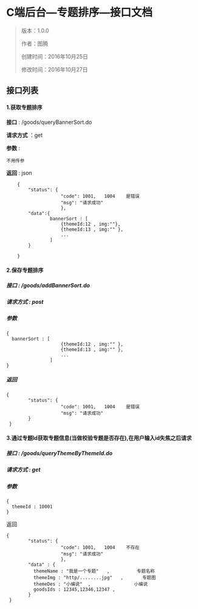 # C端后台—专题排序—接口文档

> 版本：1.0.0
>
> 作者：图腾
>
> 创建时间：2016年10月25日
>
> 修改时间：2016年10月27日

## 接口列表

#### 1.获取专题排序

**接口** :     /goods/queryBannerSort.do

**请求方式**  ：get

**参数** : 

``` 
不用传参
```

**返回** :
json

``` 
	{
        "status": {
                    "code": 1001,   1004    是错误
                    "msg": "请求成功"
                    },
        "data":{ 
        		bannerSort : [
        			{themeId:12 , img:""},
        			{themeId:13 , img:"" },
        			...
        		] 
        }
        	
    }	
```

#### 2.保存专题排序

##### 接口  :  /goods/addBannerSort.do

##### 请求方式  :  post

##### 参数 

```
{
  bannerSort : [
        			{themeId:12 , img:"" },
        			{themeId:13 , img:"" },
        			...
        		] 
}
```

##### 返回

```
{
        "status": {
                    "code": 1001,   1004    是错误
                    "msg": "请求成功"
        }
 }	
```

#### 3.通过专题Id获取专题信息(当做校验专题是否存在),在用户输入id失焦之后请求

##### 接口  :  /goods/queryThemeByThemeId.do

##### 请求方式  :  get

##### 参数

```
{
  themeId : 10001
}
```

返回

```
{
        "status": {
                    "code": 1001,   1004    不存在
                    "msg": "请求成功"
                    },
        "data" : {
          themeName : "我是一个专题"   ,          专题名称
          themeImg : "http/........jpg"   ,       专题图
          themeDes : "小编说"  ,				 小编说
          goodsIds : 12345,12346,12347 ,
        }
 }	
```

##### 
